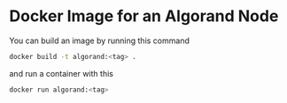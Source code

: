 # Docker Image for an Algorand Node

You can build an image by running this command

```bash
docker build -t algorand:<tag> .
```

and run a container with this

```bash
docker run algorand:<tag>
```
